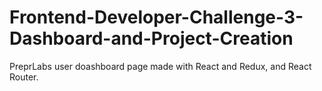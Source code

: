 # Frontend-Developer-Challenge-3-Dashboard-and-Project-Creation
PreprLabs user doashboard page made with React and Redux, and React Router.
